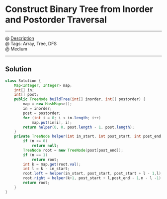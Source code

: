 # Construct Binary Tree from Inorder and Postorder Traversal
------------------
@ [Description](https://leetcode.com/problems/construct-binary-tree-from-inorder-and-postorder-traversal/)  
@ Tags: Array, Tree, DFS     
@ Medium

------------------
## Solution
```java
class Solution {
    Map<Integer, Integer> map;
    int[] in;
    int[] post;
    public TreeNode buildTree(int[] inorder, int[] postorder) {
        map = new HashMap<>();
        in = inorder;
        post = postorder;
        for (int i = 0; i < in.length; i++)
            map.put(in[i], i);
        return helper(0, 0, post.length - 1, post.length);
    }
    private TreeNode helper(int in_start, int post_start, int post_end, int n) {
        if (n <= 0)
            return null;
        TreeNode root = new TreeNode(post[post_end]);
        if (n == 1)
            return root;
        int k = map.get(root.val);
        int l = k - in_start;
        root.left = helper(in_start, post_start, post_start + l - 1,l);
        root.right = helper(k+1, post_start + l,post_end - 1,n - l -1);
        return root;
    }
}
```
